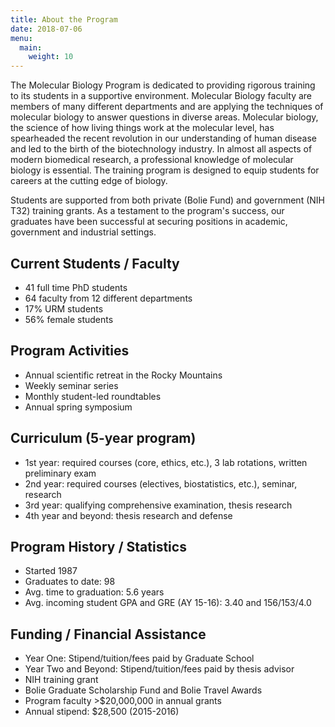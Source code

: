 ```yaml
---
title: About the Program
date: 2018-07-06
menu:
  main:
    weight: 10
---
```


The Molecular Biology Program is dedicated to providing rigorous training to its
students in a supportive environment. Molecular Biology faculty are members
of many different departments and are applying the techniques of molecular
biology to answer questions in diverse areas. Molecular biology, the science of
how living things work at the molecular level, has spearheaded the recent
revolution in our understanding of human disease and led to the birth of the
biotechnology industry. In almost all aspects of modern biomedical research, a
professional knowledge of molecular biology is essential. The training program
is designed to equip students for careers at the cutting edge of biology.

Students are supported from both private (Bolie Fund) and government (NIH T32)
training grants. As a testament to the program's success, our graduates have
been successful at securing positions in academic, government and industrial
settings.

## Current Students / Faculty

- 41 full time PhD students
- 64 faculty from 12 different departments
- 17% URM students
- 56% female students

## Program Activities

- Annual scientific retreat in the Rocky Mountains
- Weekly seminar series
- Monthly student-led roundtables
- Annual spring symposium

## Curriculum (5-year program)

- 1st year: required courses (core, ethics, etc.), 3 lab rotations, written preliminary exam
- 2nd year: required courses (electives, biostatistics, etc.), seminar, research
- 3rd year: qualifying comprehensive examination, thesis research
- 4th year and beyond: thesis research and defense

## Program History / Statistics

- Started 1987
- Graduates to date: 98
- Avg. time to graduation: 5.6 years
- Avg. incoming student GPA and GRE (AY 15-16): 3.40 and 156/153/4.0

## Funding / Financial Assistance

- Year One: Stipend/tuition/fees paid by Graduate School
- Year Two and Beyond: Stipend/tuition/fees paid by thesis advisor
- NIH training grant
- Bolie Graduate Scholarship Fund and Bolie Travel Awards
- Program faculty >$20,000,000 in annual grants
- Annual stipend: $28,500 (2015-2016)

